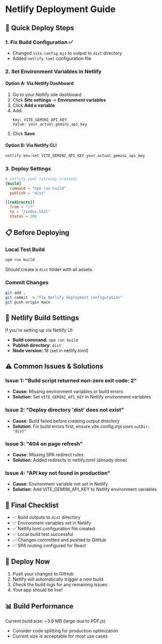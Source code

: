 # Netlify Deployment Guide

## 🚀 Quick Deploy Steps

### 1. **Fix Build Configuration** ✅
- Changed `vite.config.mjs` to output to `dist` directory
- Added `netlify.toml` configuration file

### 2. **Set Environment Variables in Netlify**

#### Option A: Via Netlify Dashboard
1. Go to your Netlify site dashboard
2. Click **Site settings** → **Environment variables**
3. Click **Add a variable**
4. Add:
   ```
   Key: VITE_GEMINI_API_KEY
   Value: your_actual_gemini_api_key
   ```
5. Click **Save**

#### Option B: Via Netlify CLI
```bash
netlify env:set VITE_GEMINI_API_KEY your_actual_gemini_api_key
```

### 3. **Deploy Settings**
```toml
# netlify.toml (already created)
[build]
  command = "npm run build"
  publish = "dist"

[[redirects]]
  from = "/*"
  to = "/index.html" 
  status = 200
```

## 📋 **Before Deploying**

### Local Test Build
```bash
npm run build
```
Should create a `dist` folder with all assets.

### Commit Changes
```bash
git add .
git commit -m "Fix Netlify deployment configuration"
git push origin main
```

## 🔧 **Netlify Build Settings**

If you're setting up via Netlify UI:

- **Build command:** `npm run build`
- **Publish directory:** `dist`
- **Node version:** 18 (set in netlify.toml)

## ⚠️ **Common Issues & Solutions**

### Issue 1: "Build script returned non-zero exit code: 2"
- **Cause**: Missing environment variables or build errors
- **Solution**: Set `VITE_GEMINI_API_KEY` in Netlify environment variables

### Issue 2: "Deploy directory 'dist' does not exist"
- **Cause**: Build failed before creating output directory
- **Solution**: Fix build errors first, ensure vite.config.mjs uses `outDir: "dist"`

### Issue 3: "404 on page refresh"
- **Cause**: Missing SPA redirect rules
- **Solution**: Added redirects in netlify.toml (already done)

### Issue 4: "API key not found in production"
- **Cause**: Environment variable not set in Netlify
- **Solution**: Add VITE_GEMINI_API_KEY to Netlify environment variables

## 🎯 **Final Checklist**

- ✅ Build outputs to `dist` directory
- ✅ Environment variables set in Netlify
- ✅ Netlify.toml configuration file created
- ✅ Local build test successful
- ✅ Changes committed and pushed to GitHub
- ✅ SPA routing configured for React

## 🚀 **Deploy Now**

1. Push your changes to GitHub
2. Netlify will automatically trigger a new build
3. Check the build logs for any remaining issues
4. Your app should be live!

## 📊 **Build Performance**

Current build size: ~3.6 MB (large due to PDF.js)
- Consider code splitting for production optimization
- Current size is acceptable for most use cases
